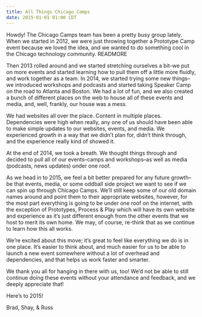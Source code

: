 ```yaml
---
title: All Things Chicago Camps
date: 2015-01-01 01:00 CDT
---
```


Howdy! The Chicago Camps team has been a pretty busy group lately. When we started in 2012, we were just throwing together a Prototype Camp event because we loved the idea, and we wanted to do something cool in the Chicago technology community. READMORE

Then 2013 rolled around and we started stretching ourselves a bit&#8211;we put on more events and started learning how to pull them off a little more fluidly, and work together as a team. In 2014, we started trying some new things&#8211;we introduced workshops and podcasts and started taking Speaker Camp on the road to Atlanta and Boston. We had a lot of fun, and we also created a bunch of different places on the web to house all of these events and media, and, well, frankly, our house was a mess.

We had websites all over the place. Content in multiple places. Dependencies were high when really, any one of us should have been able to make simple updates to our websites, events, and media. We experienced growth in a way that we didn&#8217;t plan for, didn&#8217;t think through, and the experience really kind of showed it. 

At the end of 2014, we took a breath. We thought things through and decided to pull all of our events&#8211;camps and workshops&#8211;as well as media (podcasts, news updates) under one roof.

As we head in to 2015, we feel a bit better prepared for any future growth&#8211;be that events, media, or some oddball side project we want to see if we can spin up through Chicago Camps. We&#8217;ll still keep some of our old domain names around and point them to their appropriate websites, however, for the most part everything is going to be under one roof on the internet, with the exception of Prototypes, Process &amp; Play which will have its own website and experience as it&#8217;s just different enough from the other events that we host to merit its own home. We may, of course, re-think that as we continue to learn how this all works.

We&#8217;re excited about this move; it&#8217;s great to feel like everything we do is in one place. It&#8217;s easier to think about, and much easier for us to be able to launch a new event somewhere without a lot of overhead and dependencies, and that helps us work faster and smarter.

We thank you all for hanging in there with us, too! We&#8217;d not be able to still continue doing these events without your attendance and feedback, and we deeply appreciate that!

Here&#8217;s to 2015!

Brad, Shay, &amp; Russ

